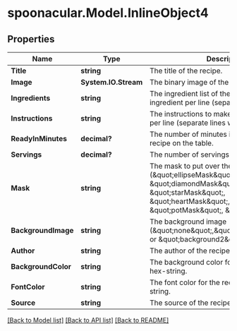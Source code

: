 # spoonacular.Model.InlineObject4
## Properties

Name | Type | Description | Notes
------------ | ------------- | ------------- | -------------
**Title** | **string** | The title of the recipe. | 
**Image** | **System.IO.Stream** | The binary image of the recipe as jpg. | 
**Ingredients** | **string** | The ingredient list of the recipe, one ingredient per line (separate lines with \\n). | 
**Instructions** | **string** | The instructions to make the recipe. One step per line (separate lines with \\n). | 
**ReadyInMinutes** | **decimal?** | The number of minutes it takes to get the recipe on the table. | 
**Servings** | **decimal?** | The number of servings the recipe makes. | 
**Mask** | **string** | The mask to put over the recipe image (\&quot;ellipseMask\&quot;, \&quot;diamondMask\&quot;, \&quot;starMask\&quot;, \&quot;heartMask\&quot;, \&quot;potMask\&quot;, \&quot;fishMask\&quot;). | 
**BackgroundImage** | **string** | The background image (\&quot;none\&quot;,\&quot;background1\&quot;, or \&quot;background2\&quot;). | 
**Author** | **string** | The author of the recipe. | [optional] 
**BackgroundColor** | **string** | The background color for the recipe card as a hex-string. | [optional] 
**FontColor** | **string** | The font color for the recipe card as a hex-string. | [optional] 
**Source** | **string** | The source of the recipe. | [optional] 

[[Back to Model list]](../README.md#documentation-for-models) [[Back to API list]](../README.md#documentation-for-api-endpoints) [[Back to README]](../README.md)

